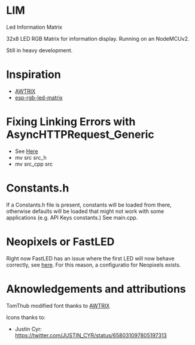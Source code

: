 # LIM
Led Information Matrix

32x8 LED RGB Matrix for information display. Running on an NodeMCUv2.

Still in heavy development.

# Inspiration
- [AWTRIX](https://github.com/awtrix/AWTRIX2.0-Controller)
- [esp-rgb-led-matrix](https://github.com/BlueAndi/esp-rgb-led-matrix)

# Fixing Linking Errors with AsyncHTTPRequest_Generic
- See [Here](https://github.com/khoih-prog/AsyncHTTPRequest_Generic#howto-fix-multiple-definitions-linker-error)
- mv src src_h
- mv src_cpp src

# Constants.h
If a Constants.h file is present, constants will be loaded from there, otherwise defaults will be loaded that might not work with some applications (e.g. API Keys constants.) See main.cpp.

# Neopixels or FastLED
Right now FastLED has an issue where the first LED will now behave correctly, see [here](https://github.com/FastLED/FastLED/issues/1260).
For this reason, a configuratio for Neopixels exists.

# Aknowledgements and attributions
TomThub modified font thanks to [AWTRIX](https://github.com/awtrix/AWTRIX2.0-Controller)

Icons thanks to:
- Justin Cyr: https://twitter.com/JUSTIN_CYR/status/658031097805197313